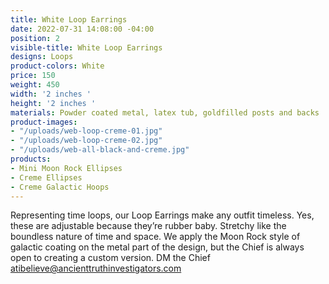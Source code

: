 ```yaml
---
title: White Loop Earrings
date: 2022-07-31 14:08:00 -04:00
position: 2
visible-title: White Loop Earrings
designs: Loops
product-colors: White
price: 150
weight: 450
width: '2 inches '
height: '2 inches '
materials: Powder coated metal, latex tub, goldfilled posts and backs
product-images:
- "/uploads/web-loop-creme-01.jpg"
- "/uploads/web-loop-creme-02.jpg"
- "/uploads/web-all-black-and-creme.jpg"
products:
- Mini Moon Rock Ellipses
- Creme Ellipses
- Creme Galactic Hoops
---
```


Representing time loops, our Loop Earrings make any outfit timeless. Yes, these are adjustable because they’re rubber baby. Stretchy like the boundless nature of time and space. We apply the Moon Rock style of galactic coating on the metal part of the design, but the Chief is always open to creating a custom version. DM the Chief atibelieve@ancienttruthinvestigators.com